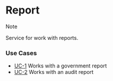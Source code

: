 # Report

> [!NOTE]
> Service for work with reports.

### Use Cases

- [UC-1](./usecases/government_report/README.md) Works with a government report
- [UC-2](./usecases/audit_report/README.md) Works with an audit report
